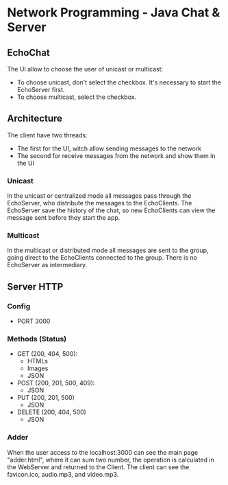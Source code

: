 # Network Programming - Java Chat & Server

## EchoChat

The UI allow to choose the user of unicast or multicast:
- To choose unicast, don't select the checkbox. It's necessary to start the EchoServer first.
- To choose multicast, select the checkbox. 

## Architecture

The client have two threads: 
  - The first for the UI, witch allow sending messages to the network
  - The second for receive messages from the network and show them in the UI 

### Unicast

In the unicast or centralized mode all messages pass through the EchoServer, who distribute the messages to the EchoClients.
The EchoServer save the history of the chat, so new EchoClients can view the message sent before they start the app.

### Multicast

In the multicast or distributed mode all messages are sent to the group, going direct to the EchoClients connected to the group.
There is no EchoServer as intermediary.

## Server HTTP

### Config
- PORT 3000

### Methods (Status)

- GET (200, 404, 500):
  - HTMLs
  - Images
  - JSON
- POST (200, 201, 500, 409):
  - JSON
- PUT (200, 201, 500)
  - JSON
- DELETE (200, 404, 500)
  - JSON

### Adder

When the user access to the localhost:3000 can see the main page "adder.html", where it can sum two number, the operation is calculated in the WebServer and returned to the Client.
The client can see the favicon.ico, audio.mp3, and video.mp3.